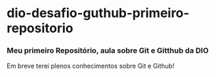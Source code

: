 # dio-desafio-guthub-primeiro-repositorio
### Meu primeiro Repositório, aula sobre Git e Gitthub da DIO
Em breve terei plenos conhecimentos sobre Git e Github!
